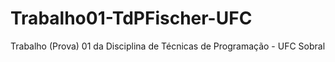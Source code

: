 # Trabalho01-TdPFischer-UFC
Trabalho (Prova) 01 da Disciplina de Técnicas de Programação - UFC Sobral
